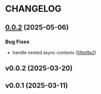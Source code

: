 # CHANGELOG


## [0.0.2](https://github.com/growthbook/growthbook-openfeature-provider-python/compare/v0.0.1...0.0.2) (2025-05-06)


### Bug Fixes

* handle nested async contexts ([5fbd9a2](https://github.com/growthbook/growthbook-openfeature-provider-python/commit/5fbd9a2a3b5ea6b8ec149dbb03f8b31fee5d404f))

## v0.0.2 (2025-03-20)


## v0.0.1 (2025-03-11)
